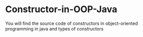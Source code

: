 # Constructor-in-OOP-Java
You will find the source code of constructors in object-oriented programming in java and types of constructors
